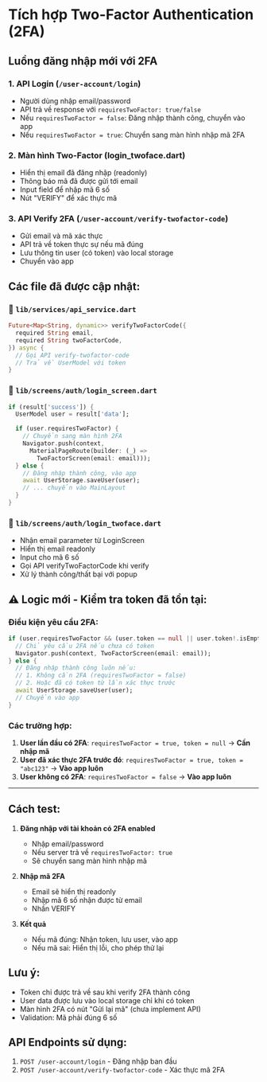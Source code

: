 # Tích hợp Two-Factor Authentication (2FA)

## Luồng đăng nhập mới với 2FA

### 1. **API Login** (`/user-account/login`)

- Người dùng nhập email/password
- API trả về response với `requiresTwoFactor: true/false`
- Nếu `requiresTwoFactor = false`: Đăng nhập thành công, chuyển vào app
- Nếu `requiresTwoFactor = true`: Chuyển sang màn hình nhập mã 2FA

### 2. **Màn hình Two-Factor (login_twoface.dart)**

- Hiển thị email đã đăng nhập (readonly)
- Thông báo mã đã được gửi tới email
- Input field để nhập mã 6 số
- Nút "VERIFY" để xác thực mã

### 3. **API Verify 2FA** (`/user-account/verify-twofactor-code`)

- Gửi email và mã xác thực
- API trả về token thực sự nếu mã đúng
- Lưu thông tin user (có token) vào local storage
- Chuyển vào app

## Các file đã được cập nhật:

### 📁 `lib/services/api_service.dart`

```dart
Future<Map<String, dynamic>> verifyTwoFactorCode({
  required String email,
  required String twoFactorCode,
}) async {
  // Gọi API verify-twofactor-code
  // Trả về UserModel với token
}
```

### 📁 `lib/screens/auth/login_screen.dart`

```dart
if (result['success']) {
  UserModel user = result['data'];

  if (user.requiresTwoFactor) {
    // Chuyển sang màn hình 2FA
    Navigator.push(context,
      MaterialPageRoute(builder: (_) =>
        TwoFactorScreen(email: email)));
  } else {
    // Đăng nhập thành công, vào app
    await UserStorage.saveUser(user);
    // ... chuyển vào MainLayout
  }
}
```

### 📁 `lib/screens/auth/login_twoface.dart`

- Nhận email parameter từ LoginScreen
- Hiển thị email readonly
- Input cho mã 6 số
- Gọi API verifyTwoFactorCode khi verify
- Xử lý thành công/thất bại với popup

## ⚠️ **Logic mới - Kiểm tra token đã tồn tại:**

### Điều kiện yêu cầu 2FA:

```dart
if (user.requiresTwoFactor && (user.token == null || user.token!.isEmpty)) {
  // Chỉ yêu cầu 2FA nếu chưa có token
  Navigator.push(context, TwoFactorScreen(email: email));
} else {
  // Đăng nhập thành công luôn nếu:
  // 1. Không cần 2FA (requiresTwoFactor = false)
  // 2. Hoặc đã có token từ lần xác thực trước
  await UserStorage.saveUser(user);
  // Chuyển vào app
}
```

### Các trường hợp:

1. **User lần đầu có 2FA**: `requiresTwoFactor = true, token = null` → **Cần nhập mã**
2. **User đã xác thực 2FA trước đó**: `requiresTwoFactor = true, token = "abc123"` → **Vào app luôn**
3. **User không có 2FA**: `requiresTwoFactor = false` → **Vào app luôn**

---

## Cách test:

1. **Đăng nhập với tài khoản có 2FA enabled**

   - Nhập email/password
   - Nếu server trả về `requiresTwoFactor: true`
   - Sẽ chuyển sang màn hình nhập mã

2. **Nhập mã 2FA**

   - Email sẽ hiển thị readonly
   - Nhập mã 6 số nhận được từ email
   - Nhấn VERIFY

3. **Kết quả**
   - Nếu mã đúng: Nhận token, lưu user, vào app
   - Nếu mã sai: Hiển thị lỗi, cho phép thử lại

## Lưu ý:

- Token chỉ được trả về sau khi verify 2FA thành công
- User data được lưu vào local storage chỉ khi có token
- Màn hình 2FA có nút "Gửi lại mã" (chưa implement API)
- Validation: Mã phải đúng 6 số

## API Endpoints sử dụng:

1. `POST /user-account/login` - Đăng nhập ban đầu
2. `POST /user-account/verify-twofactor-code` - Xác thực mã 2FA

